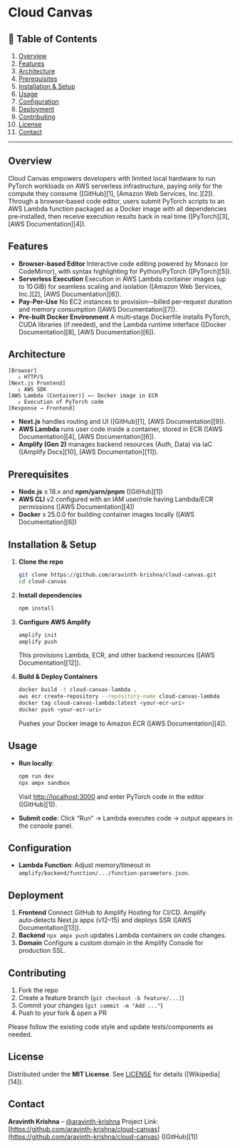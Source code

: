 # Cloud Canvas

## 📖 Table of Contents

1. [Overview](#overview)
2. [Features](#features)
3. [Architecture](#architecture)
4. [Prerequisites](#prerequisites)
5. [Installation & Setup](#installation--setup)
6. [Usage](#usage)
7. [Configuration](#configuration)
8. [Deployment](#deployment)
9. [Contributing](#contributing)
10. [License](#license)
11. [Contact](#contact)

---

## Overview

Cloud Canvas empowers developers with limited local hardware to run PyTorch workloads on AWS serverless infrastructure, paying only for the compute they consume ([GitHub][1], [Amazon Web Services, Inc.][2]). Through a browser‑based code editor, users submit PyTorch scripts to an AWS Lambda function packaged as a Docker image with all dependencies pre‑installed, then receive execution results back in real time ([PyTorch][3], [AWS Documentation][4]).

## Features

- **Browser‑based Editor**
  Interactive code editing powered by Monaco (or CodeMirror), with syntax highlighting for Python/PyTorch ([PyTorch][5]).
- **Serverless Execution**
  Execution in AWS Lambda container images (up to 10 GiB) for seamless scaling and isolation ([Amazon Web Services, Inc.][2], [AWS Documentation][6]).
- **Pay‑Per‑Use**
  No EC2 instances to provision—billed per‑request duration and memory consumption ([AWS Documentation][7]).
- **Pre‑built Docker Environment**
  A multi‑stage Dockerfile installs PyTorch, CUDA libraries (if needed), and the Lambda runtime interface ([Docker Documentation][8], [AWS Documentation][6]).

## Architecture

```
[Browser]
   ↓ HTTP/S
[Next.js Frontend]
   ↓ AWS SDK
[AWS Lambda (Container)] ←— Docker image in ECR
   ↓ Execution of PyTorch code
[Response → Frontend]
```

- **Next.js** handles routing and UI ([GitHub][1], [AWS Documentation][9]).
- **AWS Lambda** runs user code inside a container, stored in ECR ([AWS Documentation][4], [AWS Documentation][6]).
- **Amplify (Gen 2)** manages backend resources (Auth, Data) via IaC ([Amplify Docs][10], [AWS Documentation][11]).

## Prerequisites

- **Node.js** ≥ 18.x and **npm/yarn/pnpm** ([GitHub][1])
- **AWS CLI** v2 configured with an IAM user/role having Lambda/ECR permissions ([AWS Documentation][4])
- **Docker** ≥ 25.0.0 for building container images locally ([AWS Documentation][6])

## Installation & Setup

1. **Clone the repo**

   ```bash
   git clone https://github.com/aravinth-krishna/cloud-canvas.git
   cd cloud-canvas
   ```

2. **Install dependencies**

   ```bash
   npm install
   ```

3. **Configure AWS Amplify**

   ```bash
   amplify init
   amplify push
   ```

   This provisions Lambda, ECR, and other backend resources ([AWS Documentation][12]).

4. **Build & Deploy Containers**

   ```bash
   docker build -t cloud-canvas-lambda .
   aws ecr create-repository --repository-name cloud-canvas-lambda
   docker tag cloud-canvas-lambda:latest <your‑ecr‑uri>
   docker push <your‑ecr‑uri>
   ```

   Pushes your Docker image to Amazon ECR ([AWS Documentation][4]).

## Usage

- **Run locally**:

  ```bash
  npm run dev
  npx ampx sandbox
  ```

  Visit [http://localhost:3000](http://localhost:3000) and enter PyTorch code in the editor ([GitHub][1]).

- **Submit code**: Click “Run” → Lambda executes code → output appears in the console panel.

## Configuration

- **Lambda Function**: Adjust memory/timeout in `amplify/backend/function/.../function-parameters.json`.

## Deployment

1. **Frontend**
   Connect GitHub to Amplify Hosting for CI/CD. Amplify auto‑detects Next.js apps (v12–15) and deploys SSR ([AWS Documentation][13]).
2. **Backend**
   `npx ampx push` updates Lambda containers on code changes.
3. **Domain**
   Configure a custom domain in the Amplify Console for production SSL.

## Contributing

1. Fork the repo
2. Create a feature branch (`git checkout -b feature/...]`)
3. Commit your changes (`git commit -m "Add ..."`)
4. Push to your fork & open a PR

Please follow the existing code style and update tests/components as needed.

## License

Distributed under the **MIT License**. See [LICENSE](LICENSE) for details ([Wikipedia][14]).

## Contact

**Aravinth Krishna** – [@aravinth-krishna](https://github.com/aravinth-krishna)
Project Link: [https://github.com/aravinth-krishna/cloud-canvas](https://github.com/aravinth-krishna/cloud-canvas) ([GitHub][1])
